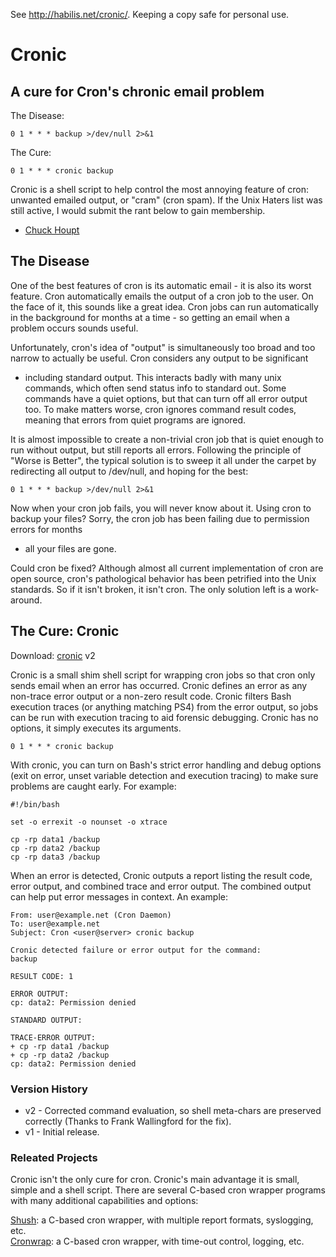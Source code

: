 See http://habilis.net/cronic/. Keeping a copy safe for personal use.

# Cronic

## A cure for Cron's chronic email problem

The Disease:

	0 1 * * * backup >/dev/null 2>&1

The Cure:

	0 1 * * * cronic backup

Cronic is a shell script to help control the most annoying feature of
cron: unwanted emailed output, or "cram" (cron spam). If the Unix Haters
list was still active, I would submit the rant below to gain membership.
- [Chuck Houpt](http://habilis.net/chuck/)

## The Disease

One of the best features of cron is its automatic email - it is also its 
worst feature. Cron automatically emails the output of a cron job to the
user. On the face of it, this sounds like a great idea. Cron jobs can run
automatically in the background for months at a time - so getting an email
when a problem occurs sounds useful.

Unfortunately, cron's idea of "output" is simultaneously too broad and too
narrow to actually be useful. Cron considers any output to be significant
- including standard output. This interacts badly with many unix commands,
which often send status info to standard out. Some commands have a quiet
options, but that can turn off all error output too. To make matters worse,
cron ignores command result codes, meaning that errors from quiet programs
are ignored.

It is almost impossible to create a non-trivial cron job that is quiet enough
to run without output, but still reports all errors. Following the principle
of "Worse is Better", the typical solution is to sweep it all under the carpet
by redirecting all output to /dev/null, and hoping for the best:

	0 1 * * * backup >/dev/null 2>&1

Now when your cron job fails, you will never know about it. Using cron to backup
your files? Sorry, the cron job has been failing due to permission errors for months
- all your files are gone.

Could cron be fixed? Although almost all current implementation of cron are open source,
cron's pathological behavior has been petrified into the Unix standards. So if it isn't
broken, it isn't cron. The only solution left is a work-around.

## The Cure: Cronic

Download: [cronic](http://habilis.net/cronic/cronic) v2

Cronic is a small shim shell script for wrapping cron jobs so that cron only sends email
when an error has occurred. Cronic defines an error as any non-trace error output or a
non-zero result code. Cronic filters Bash execution traces (or anything matching PS4) from
the error output, so jobs can be run with execution tracing to aid forensic debugging.
Cronic has no options, it simply executes its arguments.

	0 1 * * * cronic backup

With cronic, you can turn on Bash's strict error handling and debug options (exit on error,
unset variable detection and execution tracing) to make sure problems are caught early.
For example:

	#!/bin/bash

	set -o errexit -o nounset -o xtrace

	cp -rp data1 /backup
	cp -rp data2 /backup
	cp -rp data3 /backup

When an error is detected, Cronic outputs a report listing the result code, error output, and
combined trace and error output. The combined output can help put error messages in context.
An example:

	From: user@example.net (Cron Daemon)
	To: user@example.net
	Subject: Cron <user@server> cronic backup

	Cronic detected failure or error output for the command:
	backup

	RESULT CODE: 1

	ERROR OUTPUT:
	cp: data2: Permission denied

	STANDARD OUTPUT:

	TRACE-ERROR OUTPUT:
	+ cp -rp data1 /backup
	+ cp -rp data2 /backup
	cp: data2: Permission denied

### Version History

* v2 - Corrected command evaluation, so shell meta-chars are preserved correctly (Thanks to Frank Wallingford for the fix).
* v1 - Initial release.

### Releated Projects

Cronic isn't the only cure for cron. Cronic's main advantage it is small, simple and a shell script. There are several C-based
cron wrapper programs with many additional capabilities and options:

[Shush](http://web.taranis.org/shush/): a C-based cron wrapper, with multiple report formats, syslogging, etc.  
[Cronwrap](http://www.uow.edu.au/~sah/cronwrap.html): a C-based cron wrapper, with time-out control, logging, etc.
